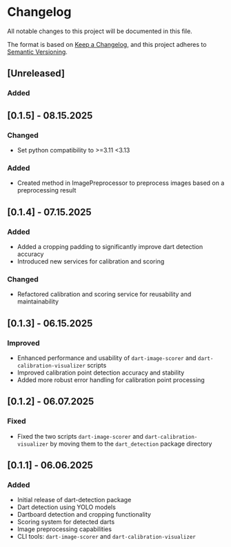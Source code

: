 # Changelog

All notable changes to this project will be documented in this file.

The format is based on [Keep a Changelog](https://keepachangelog.com/en/1.0.0/),
and this project adheres to [Semantic Versioning](https://semver.org/spec/v2.0.0.html).

## [Unreleased]

### Added

## [0.1.5] - 08.15.2025

### Changed

- Set python compatibility to >=3.11 <3.13

### Added

- Created method in ImagePreprocessor to preprocess images based on a preprocessing result

## [0.1.4] - 07.15.2025

### Added

- Added a cropping padding to significantly improve dart detection accuracy
- Introduced new services for calibration and scoring

### Changed

- Refactored calibration and scoring service for reusability and maintainability

## [0.1.3] - 06.15.2025

### Improved

- Enhanced performance and usability of `dart-image-scorer` and `dart-calibration-visualizer` scripts
- Improved calibration point detection accuracy and stability
- Added more robust error handling for calibration point processing

## [0.1.2] - 06.07.2025

### Fixed

- Fixed the two scripts `dart-image-scorer` and `dart-calibration-visualizer` by moving them to the `dart_detection`
  package
  directory

## [0.1.1] - 06.06.2025

### Added

- Initial release of dart-detection package
- Dart detection using YOLO models
- Dartboard detection and cropping functionality
- Scoring system for detected darts
- Image preprocessing capabilities
- CLI tools: `dart-image-scorer` and `dart-calibration-visualizer`